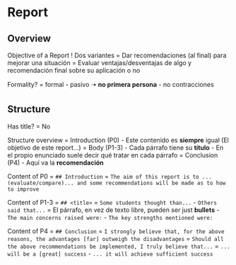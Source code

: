 # Report

## Overview

Objective of a Report
    ! Dos variantes
    = Dar recomendaciones (al final) para mejorar una situación
    = Evaluar ventajas/desventajas de algo y recomendación final sobre su aplicación o no

Formality?
    = formal
        - pasivo 🠢 **no primera persona**
        - no contracciones

## Structure

Has title? = No

Structure overview
    = Introduction (P0)
        - Este contenido es **siempre** igual (El objetivo de este report...)
    = Body (P1-3)
        - Cada párrafo tiene su **título**
        - En el propio enunciado suele decir qué tratar en cada párrafo
    = Conclusion (P4)
        - Aquí va la **recomendación**


Content of P0
    = `## Introduction`
    = `The aim of this report is to ...(evaluate/compare)... and some recommendations will be made as to how to improve`

Content of P1-3
    = `## <title>`
    = `Some students thought than...` - `Others said that...`
    = El párrafo, en vez de texto libre, pueden ser just **bullets**
        - `The main concerns raised were:`
        - `The key strengths mentioned were:`

Content of P4
    = `## Conclusion`
    = `I strongly believe that, for the above reasons, the advantages [far] outweigh the disadvantages`
    = `Should all the above recommendations be implemented, I truly believe that...`
    = `... will be a [great] success` - `... it will achieve sufficient success`

